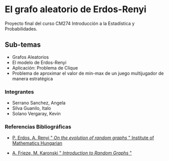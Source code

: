 # El grafo aleatorio de Erdos-Renyi

Proyecto final del curso CM274 Introducción a la Estadística y Probabilidades.

## Sub-temas
* Grafos Aleatorios
* El modelo de Erdos-Renyi
* Aplicación: Problema de Clique
* Problema de aproximar el valor de min-max de un juego multijugador de manera estratégica

### Integrantes
* Serrano Sanchez, Angela
* Silva Guanilo, Italo
* Solano Vergaray, Kevin

### Referencias Bibliográficas
* [P. Erdos, A. Renyi " *On the evolution of random graphs* " Institute of Mathematics Hungarian](http://snap.stanford.edu/class/cs224w-readings/erdos60random.pdf)

* [A. Frieze, M. Karonski " *Introduction to Random Graphs* "](https://www.math.cmu.edu/~af1p/BOOK.pdf)

